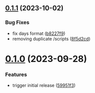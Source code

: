 ## [0.1.1](https://github.com/Mazars-Tech/AD_Miner/compare/v0.1.0...v0.1.1) (2023-10-02)


### Bug Fixes

* fix days format ([b8227f9](https://github.com/Mazars-Tech/AD_Miner/commit/b8227f9fa738a5f06f1874e1c52871b868653857))
* removing duplicate /scripts ([8f5d2cd](https://github.com/Mazars-Tech/AD_Miner/commit/8f5d2cdc954dfc321cf250ba505b4072ca4e33bd))



# [0.1.0](https://github.com/Mazars-Tech/AD_Miner/compare/59951f3aa367bacbd4697d8e1cb4b010eee7f8f7...v0.1.0) (2023-09-28)


### Features

* trigger initial release ([59951f3](https://github.com/Mazars-Tech/AD_Miner/commit/59951f3aa367bacbd4697d8e1cb4b010eee7f8f7))



